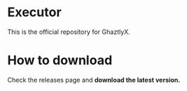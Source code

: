 # Executor
This is the official repository for GhaztlyX.
# How to download
Check the releases page and **download the latest version.**